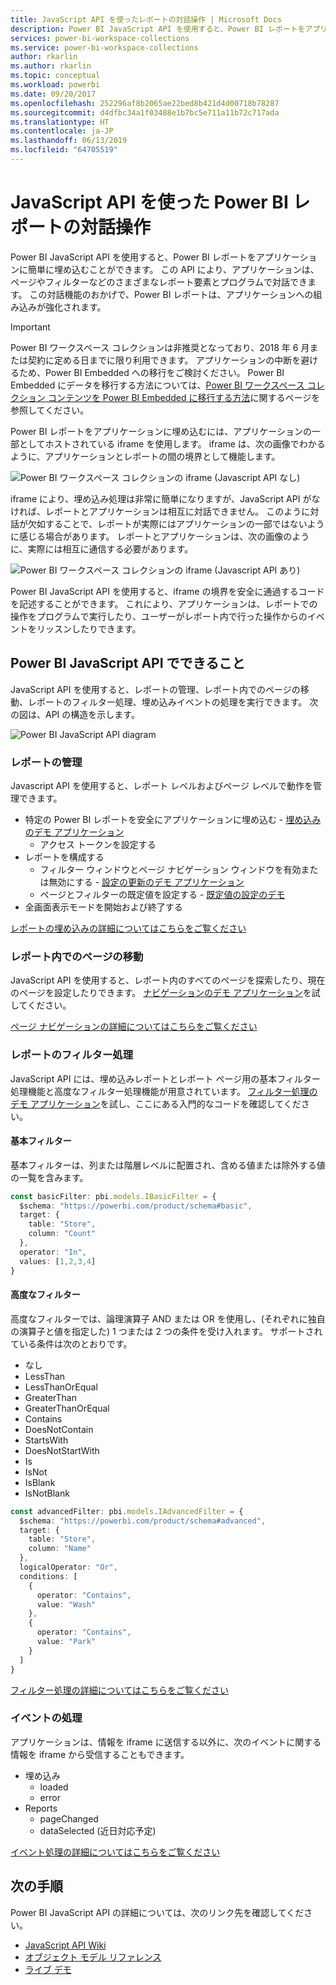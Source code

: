 ```yaml
---
title: JavaScript API を使ったレポートの対話操作 | Microsoft Docs
description: Power BI JavaScript API を使用すると、Power BI レポートをアプリケーションに簡単に埋め込むことができます。
services: power-bi-workspace-collections
ms.service: power-bi-workspace-collections
author: rkarlin
ms.author: rkarlin
ms.topic: conceptual
ms.workload: powerbi
ms.date: 09/20/2017
ms.openlocfilehash: 252296af8b2065ae22bed8b421d4d00718b78287
ms.sourcegitcommit: d4dfbc34a1f03488e1b7bc5e711a11b72c717ada
ms.translationtype: HT
ms.contentlocale: ja-JP
ms.lasthandoff: 06/13/2019
ms.locfileid: "64705519"
---
```

# <a name="interact-with-power-bi-reports-using-the-javascript-api"></a>JavaScript API を使った Power BI レポートの対話操作

Power BI JavaScript API を使用すると、Power BI レポートをアプリケーションに簡単に埋め込むことができます。 この API により、アプリケーションは、ページやフィルターなどのさまざまなレポート要素とプログラムで対話できます。 この対話機能のおかげで、Power BI レポートは、アプリケーションへの組み込みが強化されます。

> [!IMPORTANT]
> Power BI ワークスペース コレクションは非推奨となっており、2018 年 6 月または契約に定める日までに限り利用できます。 アプリケーションの中断を避けるため、Power BI Embedded への移行をご検討ください。 Power BI Embedded にデータを移行する方法については、[Power BI ワークスペース コレクション コンテンツを Power BI Embedded に移行する方法](https://powerbi.microsoft.com/documentation/powerbi-developer-migrate-from-powerbi-embedded/)に関するページを参照してください。

Power BI レポートをアプリケーションに埋め込むには、アプリケーションの一部としてホストされている iframe を使用します。 iframe は、次の画像でわかるように、アプリケーションとレポートの間の境界として機能します。

![Power BI ワークスペース コレクションの iframe (Javascript API なし)](media/interact-with-reports/iframe-without-javacript.png)

iframe により、埋め込み処理は非常に簡単になりますが、JavaScript API がなければ、レポートとアプリケーションは相互に対話できません。 このように対話が欠如することで、レポートが実際にはアプリケーションの一部ではないように感じる場合があります。 レポートとアプリケーションは、次の画像のように、実際には相互に通信する必要があります。

![Power BI ワークスペース コレクションの iframe (Javascript API あり)](media/interact-with-reports/iframe-with-javascript.png)

Power BI JavaScript API を使用すると、iframe の境界を安全に通過するコードを記述することができます。 これにより、アプリケーションは、レポートでの操作をプログラムで実行したり、ユーザーがレポート内で行った操作からのイベントをリッスンしたりできます。

## <a name="what-can-you-do-with-the-power-bi-javascript-api"></a>Power BI JavaScript API でできること

JavaScript API を使用すると、レポートの管理、レポート内でのページの移動、レポートのフィルター処理、埋め込みイベントの処理を実行できます。 次の図は、API の構造を示します。

![Power BI JavaScript API diagram](media/interact-with-reports/javascript-api-diagram.png)

### <a name="manage-reports"></a>レポートの管理
Javascript API を使用すると、レポート レベルおよびページ レベルで動作を管理できます。

* 特定の Power BI レポートを安全にアプリケーションに埋め込む - [埋め込みのデモ アプリケーション](https://azure-samples.github.io/powerbi-angular-client/#/scenario1)
  * アクセス トークンを設定する
* レポートを構成する
  * フィルター ウィンドウとページ ナビゲーション ウィンドウを有効または無効にする - [設定の更新のデモ アプリケーション](https://azure-samples.github.io/powerbi-angular-client/#/scenario6)
  * ページとフィルターの既定値を設定する - [既定値の設定のデモ](https://azure-samples.github.io/powerbi-angular-client/#/scenario5)
* 全画面表示モードを開始および終了する

[レポートの埋め込みの詳細についてはこちらをご覧ください](https://github.com/Microsoft/PowerBI-JavaScript/wiki/Embedding-Basics)

### <a name="navigate-to-pages-in-a-report"></a>レポート内でのページの移動
JavaScript API を使用すると、レポート内のすべてのページを探索したり、現在のページを設定したりできます。 [ナビゲーションのデモ アプリケーション](https://azure-samples.github.io/powerbi-angular-client/#/scenario3)を試してください。

[ページ ナビゲーションの詳細についてはこちらをご覧ください](https://github.com/Microsoft/PowerBI-JavaScript/wiki/Page-Navigation)

### <a name="filter-a-report"></a>レポートのフィルター処理
JavaScript API には、埋め込みレポートとレポート ページ用の基本フィルター処理機能と高度なフィルター処理機能が用意されています。 [フィルター処理のデモ アプリケーション](https://azure-samples.github.io/powerbi-angular-client/#/scenario4)を試し、ここにある入門的なコードを確認してください。

#### <a name="basic-filters"></a>基本フィルター
基本フィルターは、列または階層レベルに配置され、含める値または除外する値の一覧を含みます。

```typescript
const basicFilter: pbi.models.IBasicFilter = {
  $schema: "https://powerbi.com/product/schema#basic",
  target: {
    table: "Store",
    column: "Count"
  },
  operator: "In",
  values: [1,2,3,4]
}
```

#### <a name="advanced-filters"></a>高度なフィルター
高度なフィルターでは、論理演算子 AND または OR を使用し、(それぞれに独自の演算子と値を指定した) 1 つまたは 2 つの条件を受け入れます。 サポートされている条件は次のとおりです。

* なし
* LessThan
* LessThanOrEqual
* GreaterThan
* GreaterThanOrEqual
* Contains
* DoesNotContain
* StartsWith
* DoesNotStartWith
* Is
* IsNot
* IsBlank
* IsNotBlank

```typescript
const advancedFilter: pbi.models.IAdvancedFilter = {
  $schema: "https://powerbi.com/product/schema#advanced",
  target: {
    table: "Store",
    column: "Name"
  },
  logicalOperator: "Or",
  conditions: [
    {
      operator: "Contains",
      value: "Wash"
    },
    {
      operator: "Contains",
      value: "Park"
    }
  ]
}
```

[フィルター処理の詳細についてはこちらをご覧ください](https://github.com/Microsoft/PowerBI-JavaScript/wiki/Filters)

### <a name="handling-events"></a>イベントの処理

アプリケーションは、情報を iframe に送信する以外に、次のイベントに関する情報を iframe から受信することもできます。

* 埋め込み
  * loaded
  * error
* Reports
  * pageChanged
  * dataSelected (近日対応予定)

[イベント処理の詳細についてはこちらをご覧ください](https://github.com/Microsoft/PowerBI-JavaScript/wiki/Handling-Events)

## <a name="next-steps"></a>次の手順

Power BI JavaScript API の詳細については、次のリンク先を確認してください。

* [JavaScript API Wiki](https://github.com/Microsoft/PowerBI-JavaScript/wiki)
* [オブジェクト モデル リファレンス](https://microsoft.github.io/powerbi-models/modules/_models_.html)
* [ライブ デモ](https://microsoft.github.io/PowerBI-JavaScript/demo/)